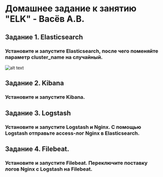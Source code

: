 # Домашнее задание к занятию "ELK" - Васёв А.В.

## Задание 1. Elasticsearch
### Установите и запустите Elasticsearch, после чего поменяйте параметр cluster_name на случайный.

![alt text](https://github.com/rus42/ELK/blob/branch/ELK/Task_1.png)

## Задание 2. Kibana
### Установите и запустите Kibana.


## Задание 3. Logstash
### Установите и запустите Logstash и Nginx. С помощью Logstash отправьте access-лог Nginx в Elasticsearch.


## Задание 4. Filebeat.
### Установите и запустите Filebeat. Переключите поставку логов Nginx с Logstash на Filebeat.




